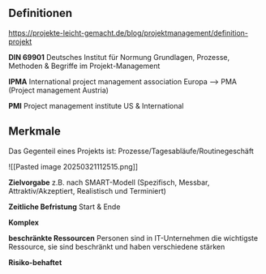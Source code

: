 ## Definitionen
https://projekte-leicht-gemacht.de/blog/projektmanagement/definition-projekt

**DIN 69901**
Deutsches Institut für Normung
Grundlagen, Prozesse, Methoden & Begriffe im Projekt-Management

**IPMA**
International project management association
Europa --> PMA (Project management Austria)

**PMI**
Project management institute
US & International

## Merkmale

Das Gegenteil eines Projekts ist: Prozesse/Tagesabläufe/Routinegeschäft

![[Pasted image 20250321112515.png]]

**Zielvorgabe**
z.B. nach SMART-Modell (Spezifisch, Messbar, Attraktiv/Akzeptiert, Realistisch und Terminiert)

**Zeitliche Befristung**
Start & Ende

**Komplex**

**beschränkte Ressourcen**
Personen sind in IT-Unternehmen die wichtigste Ressource, sie sind beschränkt und haben verschiedene stärken

**Risiko-behaftet**
